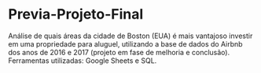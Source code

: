 # Previa-Projeto-Final
Análise de quais áreas da cidade de Boston (EUA) é mais vantajoso investir em uma propriedade para aluguel, utilizando a base de dados do Airbnb dos anos de 2016 e 2017 (projeto em fase de melhoria e conclusão).
Ferramentas utilizadas: Google Sheets e SQL.
